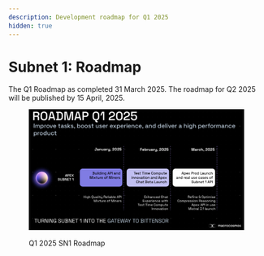 ```yaml
---
description: Development roadmap for Q1 2025
hidden: true
---
```


# Subnet 1: Roadmap

The Q1 Roadmap as completed 31 March 2025. The roadmap for Q2 2025 will be published by 15 April, 2025.

<figure><img src="../../.gitbook/assets/SN1-Q1-2025-Roadmap.png" alt=""><figcaption><p>Q1 2025 SN1 Roadmap</p></figcaption></figure>
